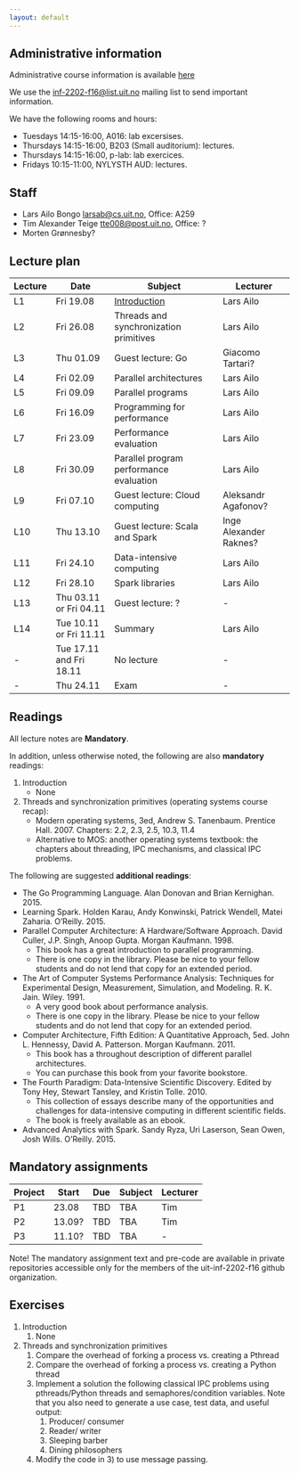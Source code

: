 ```yaml
---
layout: default
---
```


## Administrative information

Administrative course information is available [here](https://uit.no/utdanning/emner/emne?p_document_id=455473)

We use the [inf-2202-f16@list.uit.no](https://list.uit.no/sympa/info/inf-2202-f16) mailing list to send important information.

We have the following rooms and hours:

- Tuesdays 14:15-16:00, A016: lab excersises.
- Thursdays 14:15-16:00, B203 (Small auditorium): lectures.
- Thursdays 14:15-16:00, p-lab: lab exercices.
- Fridays 10:15-11:00, NYLYSTH AUD: lectures.

## Staff

- Lars Ailo Bongo <larsab@cs.uit.no>, Office: A259
- Tim Alexander Teige <tte008@post.uit.no>, Office: ?
- Morten Grønnesby?

## Lecture plan

| Lecture 	| Date		| Subject	| Lecturer |
|-----------|-----------|-----------|----------|
| L1  | Fri 19.08 | [Introduction](lectures/01-introduction.pptx) | Lars Ailo |
| L2  | Fri 26.08 | Threads and synchronization primitives| Lars Ailo |
| L3  | Thu 01.09 | Guest lecture: Go | Giacomo Tartari? |
| L4  | Fri 02.09 | Parallel architectures | Lars Ailo |
| L5  | Fri 09.09 | Parallel programs | Lars Ailo |
| L6  | Fri 16.09 | Programming for performance | Lars Ailo |
| L7  | Fri 23.09 | Performance evaluation | Lars Ailo |
| L8  | Fri 30.09 | Parallel program performance evaluation | Lars Ailo |
| L9  | Fri 07.10 | Guest lecture: Cloud computing | Aleksandr Agafonov? |
| L10 | Thu 13.10 | Guest lecture: Scala and Spark | Inge Alexander Raknes? |
| L11 | Fri 24.10 | Data-intensive computing | Lars Ailo |
| L12 | Fri 28.10 | Spark libraries | Lars Ailo |
| L13 | Thu 03.11 or Fri 04.11 | Guest lecture: ? | - |
| L14 | Tue 10.11 or Fri 11.11 | Summary | Lars Ailo  |
| -   | Tue 17.11 and Fri 18.11| No lecture | - |
| -   | Thu 24.11 | Exam | - |

## Readings

All lecture notes are **Mandatory**.

In addition, unless otherwise noted, the following are also **mandatory** readings:

1. Introduction
	* None
2. Threads and synchronization primitives (operating systems course recap):
	* Modern operating systems, 3ed, Andrew S. Tanenbaum. Prentice Hall. 2007. Chapters: 2.2, 2.3, 2.5, 10.3, 11.4
	* Alternative to MOS: another operating systems textbook: the chapters about threading, IPC mechanisms, and classical IPC problems.

The following are suggested **additional readings**:

* The Go Programming Language. Alan Donovan and Brian Kernighan. 2015.
* Learning Spark. Holden Karau, Andy Konwinski, Patrick Wendell, Matei Zaharia. O’Reilly. 2015.
* Parallel Computer Architecture: A Hardware/Software Approach. David Culler, J.P. Singh, Anoop Gupta. Morgan Kaufmann. 1998.
	* This book has a great introduction to parallel programming.
	* There is one copy in the library. Please be nice to your fellow students and do not lend that copy for an extended period.
* The Art of Computer Systems Performance Analysis: Techniques for Experimental Design, Measurement, Simulation, and Modeling. R. K. Jain. Wiley. 1991.
	* A very good book about performance analysis.
	* There is one copy in the library. Please be nice to your fellow students and do not lend that copy for an extended period.
* Computer Architecture, Fifth Edition: A Quantitative Approach, 5ed. John L. Hennessy, David A. Patterson. Morgan Kaufmann. 2011.
	* This book has a throughout description of different parallel architectures.
	* You can purchase this book from your favorite bookstore.
* The Fourth Paradigm: Data-Intensive Scientific Discovery. Edited by Tony Hey, Stewart Tansley, and Kristin Tolle. 2010.
	* This collection of essays describe many of the opportunities and challenges for data-intensive computing in different scientific fields.
	* The book is freely available as an ebook.  
* Advanced Analytics with Spark. Sandy Ryza, Uri Laserson, Sean Owen, Josh Wills. O’Reilly. 2015.

## Mandatory assignments

| Project |	Start    | Due      | Subject | Lecturer |
|---------|----------|----------|---------|----------|
| P1 	  | 23.08    | TBD      | TBA     | Tim      |
| P2	  | 13.09?   | TBD      | TBA     | Tim      |
| P3      | 11.10?   | TBD      | TBA     | -        |

Note! The mandatory assignment text and pre-code are available in private repositories accessible only for the members of the uit-inf-2202-f16 github organization. 

## Exercises

1. Introduction
	1.  None
2. Threads and synchronization primitives
	1. Compare the overhead of forking a process vs. creating a Pthread
	2. Compare the overhead of forking a process vs. creating a Python thread
	3. Implement a solution the following classical IPC problems using pthreads/Python threads and semaphores/condition variables. Note that you also need to generate a use case, test data, and useful output:
		1. Producer/ consumer
		2. Reader/ writer
		3. Sleeping barber
		4. Dining philosophers
	4. Modify the code in 3) to use message passing.
